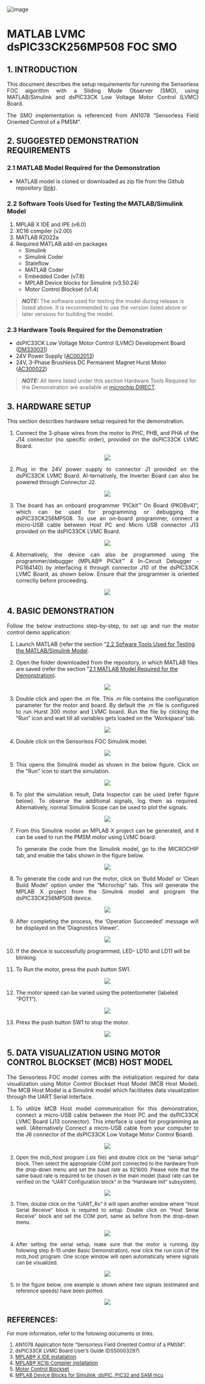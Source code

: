 ![image](images/microchip.png) 

# MATLAB LVMC dsPIC33CK256MP508 FOC SMO

## 1. INTRODUCTION
<p style='text-align: justify;'>
This document describes the setup requirements for running the Sensorless FOC algorithm with a Sliding Mode Observer (SMO), using MATLAB/Simulink and dsPIC33CK Low Voltage Motor Control (LVMC) Board.</p>
<p style='text-align: justify;'>
The SMO implementation is referenced from AN1078 “Sensorless Field Oriented Control of a PMSM”.
</p>

## 2.	SUGGESTED DEMONSTRATION REQUIREMENTS
### 2.1 MATLAB Model Required for the Demonstration
-  MATLAB model is cloned or downloaded as zip file from the Github repository ([link](https://github.com/microchip-pic-avr-solutions/matlab-lvmc-dspic33ck256mp508-foc-smo)).

### 2.2	Software Tools Used for Testing the MATLAB/Simulink Model
1.	MPLAB X IDE and IPE (v6.0)
2.	XC16 compiler (v2.00)
3.	MATLAB R2022a
4.	Required MATLAB add-on packages
    -	Simulink
    -	Simulink Coder
    -	Stateflow
    -	MATLAB Coder
    -	Embedded Coder (v7.8)
    -	MPLAB Device blocks for Simulink (v3.50.24)
    - Motor Control Blockset (v1.4)

> **_NOTE:_**
>The software used for testing the model during release is listed above. It is recommended to use the version listed above or later versions for building the model.

### 2.3	Hardware Tools Required for the Demonstration
- dsPIC33CK Low Voltage Motor Control (LVMC) Development Board ([DM330031](https://www.microchip.com/en-us/development-tool/DM330031))
- 24V Power Supply ([AC002013](https://www.microchipdirect.com/dev-tools/AC002013)) 
- 24V, 3-Phase Brushless DC Permanent Magnet Hurst Motor ([AC300022](https://www.microchip.com/en-us/development-tool/AC300022))

> **_NOTE:_**
>All items listed under this section Hardware Tools Required for the Demonstration are available at [microchip DIRECT](https://www.microchipdirect.com/).

  
## 3. HARDWARE SETUP
<p style='text-align: justify;'>This section describes hardware setup required for the demonstration.</p>

1. <p style='text-align: justify;'> Connect the 3-phase wires from the motor to PHC, PHB, and PHA of the J14 connector (no specific order), provided on the dsPIC33CK LVMC Board.</p>

    <p align="center" >
    <img  src="images/pic1.png"></p>

2. <p style='text-align: justify;'> Plug in the 24V power supply to connector J1 provided on the dsPIC33CK LVMC Board. Al-ternatively, the Inverter Board can also be powered through Connector J2.</p>

    <p align="center" >
    <img  src="images/pic2.png"></p>

3. <p style='text-align: justify;'> The board has an onboard programmer ‘PICkit™ On Board (PKOBv4)”, which can be used for programming or debugging the dsPIC33CK256MP508. To use an on-board programmer, connect a micro-USB cable between Host PC and Micro USB connector J13 provided on the dsPIC33CK LVMC Board.</p>

    <p align="center" >
    <img  src="images/pic3.png"></p>

4. <p style='text-align: justify;'>	Alternatively, the device can also be programmed using the programmer/debugger (MPLAB® PICkit™ 4 In-Circuit Debugger - PG164140) by interfacing it through connector J10 of the dsPIC33CK LVMC Board, as shown below. Ensure that the programmer is oriented correctly before proceeding.</p>

    <p align="center" >
    <img  src="images/pic4_5.png"></p>

## 4.	BASIC DEMONSTRATION
<p style='text-align: justify;'> Follow the below instructions step-by-step, to set up and run the motor control demo application:</p>

1. Launch MATLAB (refer the section “[2.2 Sofware Tools Used for Testing the MATLAB/Simulink Model](#22-software-tools-used-for-testing-the-matlabsimulink-model).</p> 
2. Open the folder dowmloaded from the repository, in which MATLAB files are saved (refer the section "[2.1 MATLAB Model Required for the Demonstration](#21-matlab-model-required-for-the-demonstration)).

    <p align="center" >
    <img  src="images/dem1.png"></p>

3.	<p style='text-align: justify;'> Double click and open the .m file. This .m file contains the configuration parameter for the motor and board. By default the .m file is configured to run Hurst 300 motor and LVMC board. Run the file by clicking the “Run” icon and wait till all variables gets loaded on the ‘Workspace’ tab.

    <p align="center">
      <img  src="images/dem2.png"></p>
    </p>

4.	<p style='text-align: justify;'>Double click on the Sensorless FOC Simulink model.

    <p align="center">
      <img  src="images/dem3.png"></p>
    </p>

5.	<p style='text-align: justify;'>This opens the Simulink model as shown in the below figure. Click on the "Run" icon to start the simulation.

    <p align="center">
      <img  src="images/dem4.png"></p>
    </p>

6.	<p style='text-align: justify;'>To plot the simulation result, Data Inspector can be used (refer figure below). To observe the additional signals, log them as required. Alternatively, normal Simulink Scope can be used to plot the signals.

    <p align="center">
      <img  src="images/dem5.png"></p>
    </p>

7.	<p style='text-align: justify;'>From this Simulink model an MPLAB X project can be generated, and it can be used to run the PMSM motor using LVMC board. <p style='text-align: justify;'>To generate the code from the Simulink model, go to the MICROCHIP tab, and enable the tabs shown in the figure below. 

    <p align="center">
      <img  src="images/pic12.png"></p>
    </p>

8.	<p style='text-align: justify;'>	To generate the code and run the motor, click on ‘Build Model’ or ‘Clean Build Model’ option under the “Microchip” tab. This will generate the MPLAB X project from the Simulink model and program the dsPIC33CK256MP508 device.

    <p align="center">
      <img  src="images/demo8.png"></p>
    </p>

10.	<p style='text-align: justify;'>After completing the process, the ‘Operation Succeeded’ message will be displayed on the ‘Diagnostics Viewer’.

    <p align="center">
      <img  src="images/pic15.png"></p>
    </p>

12.	If the device is successfully programmed, LED- LD10 and LD11 will be blinking.

13.	To Run the motor, press the push button SW1.

    <p align="center">
      <img  src="images/pic18.png"></p> 
    </p>

14.	The motor speed can be varied using the potentiometer (labeled “POT1”).

    <p align="center">
      <img  src="images/pic19.png"></p>
    </p>

15.	Press the push button SW1 to stop the motor.

    <p align="center">
      <img  src="images/pic20.png"></p>
    </p>

## 5.	DATA VISUALIZATION USING MOTOR CONTROL BLOCKSET (MCB) HOST MODEL
<p style='text-align: justify;'>The Sensorless FOC model comes with the initialization required for data visualization using Motor Control Blockset Host Model (MCB Host Model). The MCB Host Model is a Simulink model which facilitates data visualization through the UART Serial Interface. 

1.	<p style='text-align: justify;'>To utilize MCB Host model communication for this demonstration, connect a micro-USB cable between the Host PC and the dsPIC33CK LVMC Board (J13 connector). This interface is used for programming as well. (Alternatively Connect a micro-USB cable from your computer to the J6 connector of the dsPIC33CK Low Voltage Motor Control Board).
    <p align="center">
      <img  src="images/pic21.png"></p>
    <p align = "center"><font size="2"> 
    </p>

2.	<p style='text-align: justify;'>Open the mcb_host program (.slx file) and double click on the “serial setup” block. Then select the appropriate COM port connected to the hardware from the drop-down menu and set the baud rate as 921600. Please note that the same baud rate is required to be chosen in the main model (baud rate can be verified on the “UART Configuration block” in the “Hardware Init” subsystem).

    <p align="center">
      <img  src="images/pic22.png"></p>
    <p align = "center"><font size="2"> 
    </p>

3.	<p style='text-align: justify;'>Then, double click on the “UART_Rx” it will open another window where “Host Serial Receive” block is required to setup. Double click on “Host Serial Receive” block and set the COM port, same as before from the drop-down menu. 

    <p align="center">
      <img  src="images/pic23.png"></p>
    <p align = "center"><font size="2"> 
    </p>

4.	<p style='text-align: justify;'>After setting the serial setup, make sure that the motor is running (by following step 8-15 under Basic Demonstration), now click the run icon of the mcb_host program. One scope window will open automatically where signals can be visualized.

    <p align="center">
      <img  src="images/pic24.png"></p>
    <p align = "center"><font size="2"> 
    </p>

5.	<p style='text-align: justify;'>In the figure below, one example is shown where two signals (estimated and reference speeds) have been plotted.

    <p align="center">
      <img  src="images/pic25.png"></p>
    <p align = "center"><font size="2"> 
    </p>


## 	REFERENCES:
For more information, refer to the following documents or links.
1.	AN1078 Application Note “Sensorless Field Oriented Control of a PMSM”.
2.	dsPIC33CK LVMC Board User’s Guide (DS50003297) 
3.	[MPLAB® X IDE installation](https://microchipdeveloper.com/mplabx:installation)
4.	[MPLAB® XC16 Compiler installation](https://microchipdeveloper.com/mplabx:installation)
5.  [Motor Control Blockset](https://in.mathworks.com/help/mcb/)
6.  [MPLAB Device Blocks for Simulink :dsPIC, PIC32 and SAM mcu](https://microchipdeveloper.com/mplabx:installation)
